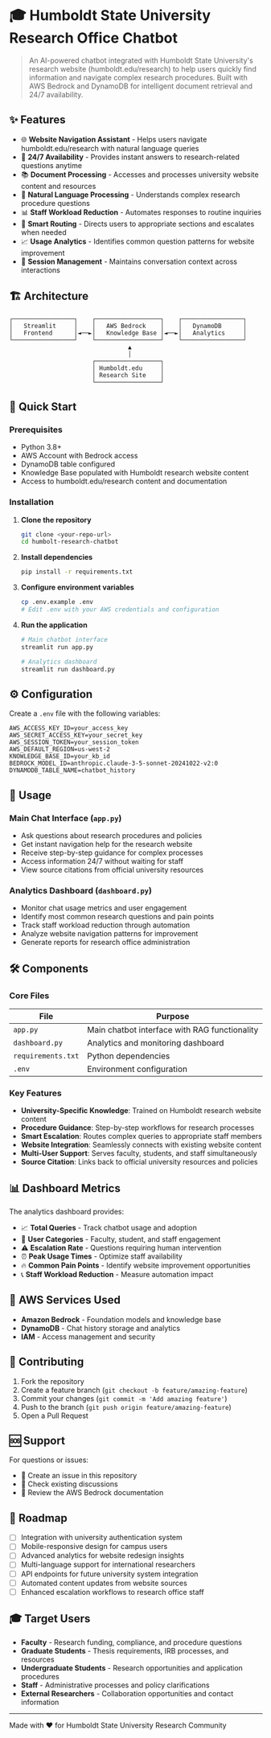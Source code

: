# 🎓 Humboldt State University Research Office Chatbot

> An AI-powered chatbot integrated with Humboldt State University's research website (humboldt.edu/research) to help users quickly find information and navigate complex research procedures. Built with AWS Bedrock and DynamoDB for intelligent document retrieval and 24/7 availability.

## ✨ Features

- 🌐 **Website Navigation Assistant** - Helps users navigate humboldt.edu/research with natural language queries
- 🤖 **24/7 Availability** - Provides instant answers to research-related questions anytime
- 📚 **Document Processing** - Accesses and processes university website content and resources
- 💬 **Natural Language Processing** - Understands complex research procedure questions
- 📊 **Staff Workload Reduction** - Automates responses to routine inquiries
- 🎯 **Smart Routing** - Directs users to appropriate sections and escalates when needed
- 📈 **Usage Analytics** - Identifies common question patterns for website improvement
- 🔄 **Session Management** - Maintains conversation context across interactions

## 🏗️ Architecture

```
┌─────────────────┐    ┌──────────────────┐    ┌─────────────────┐
│   Streamlit     │    │   AWS Bedrock    │    │   DynamoDB      │
│   Frontend      │◄──►│   Knowledge Base │◄──►│   Analytics     │
└─────────────────┘    └──────────────────┘    └─────────────────┘
                                 ▲
                                 │
                       ┌──────────────────┐
                       │ Humboldt.edu     │
                       │ Research Site    │
                       └──────────────────┘
```

## 🚀 Quick Start

### Prerequisites

- Python 3.8+
- AWS Account with Bedrock access
- DynamoDB table configured
- Knowledge Base populated with Humboldt research website content
- Access to humboldt.edu/research content and documentation

### Installation

1. **Clone the repository**
   ```bash
   git clone <your-repo-url>
   cd humbolt-research-chatbot
   ```

2. **Install dependencies**
   ```bash
   pip install -r requirements.txt
   ```

3. **Configure environment variables**
   ```bash
   cp .env.example .env
   # Edit .env with your AWS credentials and configuration
   ```

4. **Run the application**
   ```bash
   # Main chatbot interface
   streamlit run app.py
   
   # Analytics dashboard
   streamlit run dashboard.py
   ```

## ⚙️ Configuration

Create a `.env` file with the following variables:

```env
AWS_ACCESS_KEY_ID=your_access_key
AWS_SECRET_ACCESS_KEY=your_secret_key
AWS_SESSION_TOKEN=your_session_token
AWS_DEFAULT_REGION=us-west-2
KNOWLEDGE_BASE_ID=your_kb_id
BEDROCK_MODEL_ID=anthropic.claude-3-5-sonnet-20241022-v2:0
DYNAMODB_TABLE_NAME=chatbot_history
```

## 📱 Usage

### Main Chat Interface (`app.py`)
- Ask questions about research procedures and policies
- Get instant navigation help for the research website
- Receive step-by-step guidance for complex processes
- Access information 24/7 without waiting for staff
- View source citations from official university resources

### Analytics Dashboard (`dashboard.py`)
- Monitor chat usage metrics and user engagement
- Identify most common research questions and pain points
- Track staff workload reduction through automation
- Analyze website navigation patterns for improvement
- Generate reports for research office administration

## 🛠️ Components

### Core Files

| File | Purpose |
|------|---------|
| `app.py` | Main chatbot interface with RAG functionality |
| `dashboard.py` | Analytics and monitoring dashboard |
| `requirements.txt` | Python dependencies |
| `.env` | Environment configuration |

### Key Features

- **University-Specific Knowledge**: Trained on Humboldt research website content
- **Procedure Guidance**: Step-by-step workflows for research processes
- **Smart Escalation**: Routes complex queries to appropriate staff members
- **Website Integration**: Seamlessly connects with existing website content
- **Multi-User Support**: Serves faculty, students, and staff simultaneously
- **Source Citation**: Links back to official university resources and policies

## 📊 Dashboard Metrics

The analytics dashboard provides:

- 📈 **Total Queries** - Track chatbot usage and adoption
- 👥 **User Categories** - Faculty, student, and staff engagement
- ⚠️ **Escalation Rate** - Questions requiring human intervention
- ⏰ **Peak Usage Times** - Optimize staff availability
- 🔥 **Common Pain Points** - Identify website improvement opportunities
- 📞 **Staff Workload Reduction** - Measure automation impact

## 🔧 AWS Services Used

- **Amazon Bedrock** - Foundation models and knowledge base
- **DynamoDB** - Chat history storage and analytics
- **IAM** - Access management and security

## 🤝 Contributing

1. Fork the repository
2. Create a feature branch (`git checkout -b feature/amazing-feature`)
3. Commit your changes (`git commit -m 'Add amazing feature'`)
4. Push to the branch (`git push origin feature/amazing-feature`)
5. Open a Pull Request

## 🆘 Support

For questions or issues:
- 📧 Create an issue in this repository
- 💬 Check existing discussions
- 📖 Review the AWS Bedrock documentation

## 🎯 Roadmap

- [ ] Integration with university authentication system
- [ ] Mobile-responsive design for campus users
- [ ] Advanced analytics for website redesign insights
- [ ] Multi-language support for international researchers
- [ ] API endpoints for future university system integration
- [ ] Automated content updates from website sources
- [ ] Enhanced escalation workflows to research office staff

## 🎓 Target Users

- **Faculty** - Research funding, compliance, and procedure questions
- **Graduate Students** - Thesis requirements, IRB processes, and resources
- **Undergraduate Students** - Research opportunities and application procedures
- **Staff** - Administrative processes and policy clarifications
- **External Researchers** - Collaboration opportunities and contact information

---

Made with ❤️ for Humboldt State University Research Community
